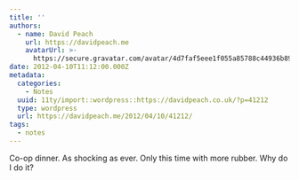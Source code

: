 ```yaml
---
title: ''
authors:
  - name: David Peach
    url: https://davidpeach.me
    avatarUrl: >-
      https://secure.gravatar.com/avatar/4d7faf5eee1f055a85788c44936b8995eaab6dfb004e7854ec747ccb272e91ee?s=96&d=mm&r=g
date: 2012-04-10T11:12:00.000Z
metadata:
  categories:
    - Notes
  uuid: 11ty/import::wordpress::https://davidpeach.co.uk/?p=41212
  type: wordpress
  url: https://davidpeach.me/2012/04/10/41212/
tags:
  - notes
---
```

Co-op dinner. As shocking as ever. Only this time with more rubber. Why do I do it?